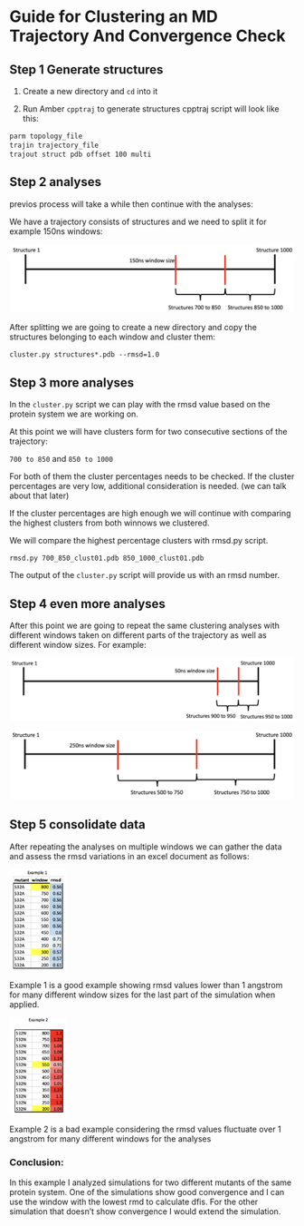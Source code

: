 # Guide for Clustering an MD Trajectory And Convergence Check

## Step 1 Generate structures

1. Create a new directory and `cd` into it 

2. Run Amber `cpptraj` to generate structures
cpptraj script will look like this: 

```
parm topology_file
trajin trajectory_file
trajout struct pdb offset 100 multi
```

## Step 2 analyses

previos process will take a while then continue with the analyses:

We have a trajectory consists of structures and we need to split it for example 150ns windows:

![Screenshot](images/image_1.png)

After splitting we are going to create a new directory and copy the structures belonging to each window and cluster them:

```
cluster.py structures*.pdb --rmsd=1.0
```

## Step 3 more analyses

In the `cluster.py` script we can play with the rmsd value based on the protein system we are working on.

At this point we will have clusters form for two consecutive sections of the trajectory: 

`700 to 850` and `850 to 1000`

For both of them the cluster percentages needs to be checked. If the cluster percentages are very low, additional consideration is needed. (we can talk about that later)

If the cluster percentages are high enough we will continue with comparing the highest clusters from both winnows we clustered.

We will compare the highest percentage clusters with rmsd.py script. 

```
rmsd.py 700_850_clust01.pdb 850_1000_clust01.pdb
```

The output of the `cluster.py` script will provide us with an rmsd number.

## Step 4 even more analyses

After this point we are going to repeat the same clustering analyses with different windows taken on different parts of the trajectory as well as different window sizes. For example:

![Screenshot](images/image_2.png)

![Screenshot](images/image_3.png)

## Step 5 consolidate data

After repeating the analyses on multiple windows we can gather the data and assess the rmsd variations in an excel document as follows:

<img src="./images/image_4.png" width=20%>

Example 1 is a good example showing rmsd values lower than 1 angstrom for many different window sizes for the last part of the simulation when applied.

<img src="./images/image_5.png" width=20%>


Example 2 is a bad example considering the rmsd values
fluctuate over 1 angstrom for many different windows for the analyses

### Conclusion: 

In this example I analyzed simulations for two different mutants of the same protein system. One of the simulations show good convergence and I can use the window with the lowest rmd to calculate dfis. For the other simulation that doesn’t show convergence I would extend the simulation.

